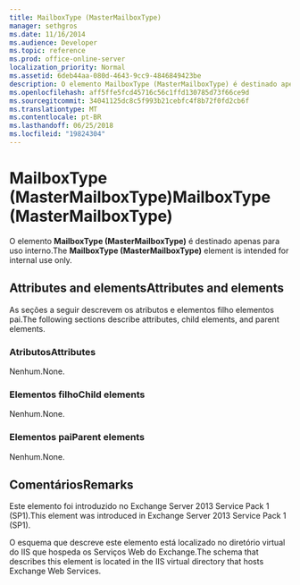 ```yaml
---
title: MailboxType (MasterMailboxType)
manager: sethgros
ms.date: 11/16/2014
ms.audience: Developer
ms.topic: reference
ms.prod: office-online-server
localization_priority: Normal
ms.assetid: 6deb44aa-080d-4643-9cc9-4846849423be
description: O elemento MailboxType (MasterMailboxType) é destinado apenas para uso interno.
ms.openlocfilehash: aff5ffe5fcd45716c56c1ffd130785d73f66ce9d
ms.sourcegitcommit: 34041125dc8c5f993b21cebfc4f8b72f0fd2cb6f
ms.translationtype: MT
ms.contentlocale: pt-BR
ms.lasthandoff: 06/25/2018
ms.locfileid: "19824304"
---
```

# <a name="mailboxtype-mastermailboxtype"></a><span data-ttu-id="6d362-103">MailboxType (MasterMailboxType)</span><span class="sxs-lookup"><span data-stu-id="6d362-103">MailboxType (MasterMailboxType)</span></span>

<span data-ttu-id="6d362-104">O elemento **MailboxType (MasterMailboxType)** é destinado apenas para uso interno.</span><span class="sxs-lookup"><span data-stu-id="6d362-104">The **MailboxType (MasterMailboxType)** element is intended for internal use only.</span></span> 

## <a name="attributes-and-elements"></a><span data-ttu-id="6d362-105">Attributes and elements</span><span class="sxs-lookup"><span data-stu-id="6d362-105">Attributes and elements</span></span>

<span data-ttu-id="6d362-106">As seções a seguir descrevem os atributos e elementos filho elementos pai.</span><span class="sxs-lookup"><span data-stu-id="6d362-106">The following sections describe attributes, child elements, and parent elements.</span></span>
  
### <a name="attributes"></a><span data-ttu-id="6d362-107">Atributos</span><span class="sxs-lookup"><span data-stu-id="6d362-107">Attributes</span></span>

<span data-ttu-id="6d362-108">Nenhum.</span><span class="sxs-lookup"><span data-stu-id="6d362-108">None.</span></span>
  
### <a name="child-elements"></a><span data-ttu-id="6d362-109">Elementos filho</span><span class="sxs-lookup"><span data-stu-id="6d362-109">Child elements</span></span>

<span data-ttu-id="6d362-110">Nenhum.</span><span class="sxs-lookup"><span data-stu-id="6d362-110">None.</span></span>
  
### <a name="parent-elements"></a><span data-ttu-id="6d362-111">Elementos pai</span><span class="sxs-lookup"><span data-stu-id="6d362-111">Parent elements</span></span>

<span data-ttu-id="6d362-112">Nenhum.</span><span class="sxs-lookup"><span data-stu-id="6d362-112">None.</span></span>
  
## <a name="remarks"></a><span data-ttu-id="6d362-113">Comentários</span><span class="sxs-lookup"><span data-stu-id="6d362-113">Remarks</span></span>

<span data-ttu-id="6d362-114">Este elemento foi introduzido no Exchange Server 2013 Service Pack 1 (SP1).</span><span class="sxs-lookup"><span data-stu-id="6d362-114">This element was introduced in Exchange Server 2013 Service Pack 1 (SP1).</span></span>
  
<span data-ttu-id="6d362-115">O esquema que descreve este elemento está localizado no diretório virtual do IIS que hospeda os Serviços Web do Exchange.</span><span class="sxs-lookup"><span data-stu-id="6d362-115">The schema that describes this element is located in the IIS virtual directory that hosts Exchange Web Services.</span></span>
  

